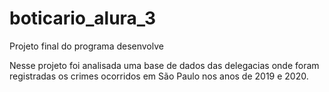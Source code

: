 # boticario_alura_3
Projeto final do programa desenvolve

Nesse projeto foi analisada uma base de dados das delegacias onde foram registradas os crimes ocorridos em São Paulo nos anos de 2019 e 2020.
